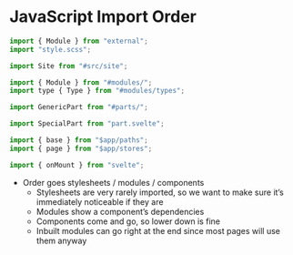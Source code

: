 # JavaScript Import Order

```js
import { Module } from "external";
import "style.scss";

import Site from "#src/site";

import { Module } from "#modules/";
import type { Type } from "#modules/types";

import GenericPart from "#parts/";

import SpecialPart from "part.svelte";

import { base } from "$app/paths";
import { page } from "$app/stores";

import { onMount } from "svelte";
```

- Order goes stylesheets / modules / components
  - Stylesheets are very rarely imported, so we want to make sure it’s immediately noticeable if they are
  - Modules show a component’s dependencies
  - Components come and go, so lower down is fine
  - Inbuilt modules can go right at the end since most pages will use them anyway
